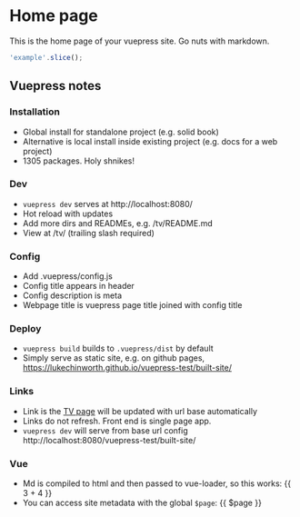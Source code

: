 # Home page
This is the home page of your vuepress site.
Go nuts with markdown.
```js
'example'.slice();
```
## Vuepress notes
### Installation
* Global install for standalone project (e.g. solid book)
* Alternative is local install inside existing project (e.g. docs for a web project)
* 1305 packages. Holy shnikes!
### Dev
* `vuepress dev` serves at http://localhost:8080/
* Hot reload with updates
* Add more dirs and READMEs, e.g. /tv/README.md
* View at /tv/ (trailing slash required)
### Config
* Add .vuepress/config.js
* Config title appears in header
* Config description is meta
* Webpage title is vuepress page title joined with config title
### Deploy
* `vuepress build` builds to `.vuepress/dist` by default
* Simply serve as static site, e.g. on github pages, https://lukechinworth.github.io/vuepress-test/built-site/
### Links
* Link is the [TV page](/tv/) will be updated with url base automatically
* Links do not refresh. Front end is single page app.
* `vuepress dev` will serve from base url config http://localhost:8080/vuepress-test/built-site/
### Vue
* Md is compiled to html and then passed to vue-loader, so this works: {{ 3 + 4 }}
* You can access site metadata with the global `$page`: {{ $page }}
